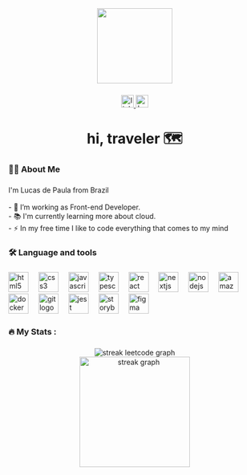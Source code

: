 <div align="center">
  <img height="150" src="https://github.com/lucasdafonsecadepaula.png"  />
</div>

###

<div align="center">
  <a href="https://www.linkedin.com/in/lucas-da-fonseca-de-paula/" target="_blank">
    <img src="https://img.shields.io/static/v1?message=LinkedIn&logo=linkedin&label=&color=0077B5&logoColor=white&labelColor=&style=for-the-badge" height="25" alt="linkedin logo"  />
  </a>
  <a href="https://lucasdafonsecadepaula.vercel.app/" target="_blank">
    <img src="https://img.shields.io/static/v1?message=portfolio&logo=behance&label=&color=050505&logoColor=050505&labelColor=050505&style=for-the-badge" height="25" alt="behance logo"  />
  </a>
</div>

###

<h1 align="center">hi, traveler 🗺️</h1>

###

<h3 align="left">👩‍💻  About Me</h3>

###

<p align="left">I'm Lucas de Paula from Brazil<br><br>- 🔭 I’m working as Front-end Developer.<br>- 📚 I'm currently learning more about cloud.<br>- ⚡ In my free time I like to code everything that comes to my mind</p>

###

<h3 align="left">🛠 Language and tools</h3>

###

<div align="left">
  <img src="https://cdn.jsdelivr.net/gh/devicons/devicon/icons/html5/html5-original.svg" height="40" alt="html5 logo"  />
  <img width="12" />
  <img src="https://cdn.jsdelivr.net/gh/devicons/devicon/icons/css3/css3-original.svg" height="40" alt="css3 logo"  />
  <img width="12" />
  <img src="https://cdn.jsdelivr.net/gh/devicons/devicon/icons/javascript/javascript-original.svg" height="40" alt="javascript logo"  />
  <img width="12" />
  <img src="https://cdn.jsdelivr.net/gh/devicons/devicon/icons/typescript/typescript-original.svg" height="40" alt="typescript logo"  />
  <img width="12" />
  <img src="https://cdn.jsdelivr.net/gh/devicons/devicon/icons/react/react-original.svg" height="40" alt="react logo"  />
  <img width="12" />
  <img src="https://cdn.jsdelivr.net/gh/devicons/devicon/icons/nextjs/nextjs-original.svg" height="40" alt="nextjs logo"  />
  <img width="12" />
  <img src="https://cdn.jsdelivr.net/gh/devicons/devicon/icons/nodejs/nodejs-original.svg" height="40" alt="nodejs logo"  />
  <img width="12" />
  <img src="https://cdn.jsdelivr.net/gh/devicons/devicon/icons/amazonwebservices/amazonwebservices-line-wordmark.svg" height="40" alt="amazonwebservices logo"  />
  <img width="12" />
  <img src="https://cdn.jsdelivr.net/gh/devicons/devicon/icons/docker/docker-original.svg" height="40" alt="docker logo"  />
  <img width="12" />
  <img src="https://cdn.jsdelivr.net/gh/devicons/devicon/icons/git/git-original.svg" height="40" alt="git logo"  />
  <img width="12" />
  <img src="https://cdn.jsdelivr.net/gh/devicons/devicon/icons/jest/jest-plain.svg" height="40" alt="jest logo"  />
  <img width="12" />
  <img src="https://cdn.jsdelivr.net/gh/devicons/devicon/icons/storybook/storybook-original.svg" height="40" alt="storybook logo"  />
  <img width="12" />
  <img src="https://cdn.jsdelivr.net/gh/devicons/devicon/icons/figma/figma-original.svg" height="40" alt="figma logo"  />
</div>

###

<h3 align="left">🔥   My Stats :</h3>

###

<div align="center">
  <img src="https://leetcode.card.workers.dev/lucasdafonsecadepaula?theme=dark&font=baloo&extension=activity" alt="streak leetcode graph"  />
</div>
<div align="center">
  <img src="https://streak-stats.demolab.com?user=lucasdafonsecadepaula&locale=en&mode=daily&theme=dark&hide_border=false&border_radius=5&order=3" height="220" alt="streak graph"  />
</div>

###
